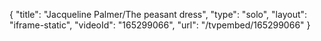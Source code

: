 {
    "title": "Jacqueline Palmer\/The peasant dress",
    "type": "solo",
    "layout": "iframe-static",
    "videoId": "165299066",
    "url": "\/tvpembed\/165299066"
}